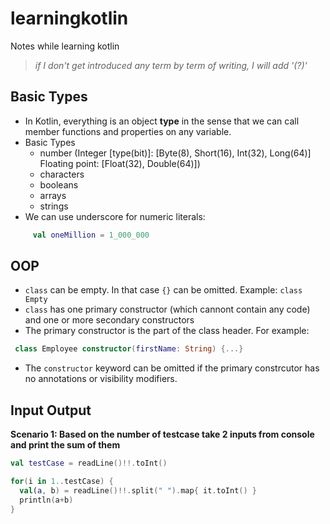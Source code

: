 # learningkotlin
Notes while learning kotlin

> _if I don't get introduced any term by term of writing, I will add '(?)'_

## Basic Types

- In Kotlin, everything is an object **type** in the sense that we can call member functions and properties on any variable.
- Basic Types
  - number (Integer [type(bit)]: [Byte(8), Short(16), Int(32), Long(64)] Floating point: [Float(32), Double(64)])
  - characters
  - booleans
  - arrays
  - strings
- We can use underscore for numeric literals:  
 ```kotlin 
      val oneMillion = 1_000_000
```

## OOP
- `class` can be empty. In that case `{}` can be omitted. Example: `class Empty`
- `class` has one primary constructor (which cannont contain any code) and one or more secondary constructors
- The primary constructor is the part of the class header. For example: 
```kotlin
 class Employee constructor(firstName: String) {...}
 ```
 - The `constructor` keyword can be omitted if the primary constrcutor has no annotations or visibility modifiers.
 
 ## Input Output
 
 __**Scenario 1: Based on the number of testcase take 2 inputs from console and print the sum of them**__
 
 ```kotlin
 val testCase = readLine()!!.toInt()
 
 for(i in 1..testCase) {
   val(a, b) = readLine()!!.split(" ").map{ it.toInt() }
   println(a+b)
 }
 ```
